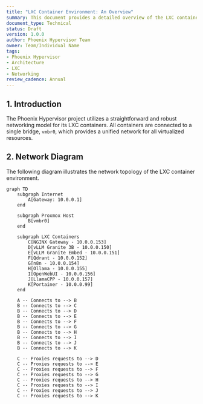 ```yaml
---
title: "LXC Container Environment: An Overview"
summary: This document provides a detailed overview of the LXC container environment, including the network topology and container communication pathways.
document_type: Technical
status: Draft
version: 1.0.0
author: Phoenix Hypervisor Team
owner: Team/Individual Name
tags:
- Phoenix Hypervisor
- Architecture
- LXC
- Networking
review_cadence: Annual
---
```


## 1. Introduction

The Phoenix Hypervisor project utilizes a straightforward and robust networking model for its LXC containers. All containers are connected to a single bridge, `vmbr0`, which provides a unified network for all virtualized resources.

## 2. Network Diagram

The following diagram illustrates the network topology of the LXC container environment.

```mermaid
graph TD
    subgraph Internet
        A[Gateway: 10.0.0.1]
    end

    subgraph Proxmox Host
        B[vmbr0]
    end

    subgraph LXC Containers
        C[NGINX Gateway - 10.0.0.153]
        D[vLLM Granite 3B - 10.0.0.150]
        E[vLLM Granite Embed - 10.0.0.151]
        F[Qdrant - 10.0.0.152]
        G[n8n - 10.0.0.154]
        H[Ollama - 10.0.0.155]
        I[OpenWebUI - 10.0.0.156]
        J[LlamaCPP - 10.0.0.157]
        K[Portainer - 10.0.0.99]
    end

    A -- Connects to --> B
    B -- Connects to --> C
    B -- Connects to --> D
    B -- Connects to --> E
    B -- Connects to --> F
    B -- Connects to --> G
    B -- Connects to --> H
    B -- Connects to --> I
    B -- Connects to --> J
    B -- Connects to --> K

    C -- Proxies requests to --> D
    C -- Proxies requests to --> E
    C -- Proxies requests to --> F
    C -- Proxies requests to --> G
    C -- Proxies requests to --> H
    C -- Proxies requests to --> I
    C -- Proxies requests to --> J
    C -- Proxies requests to --> K